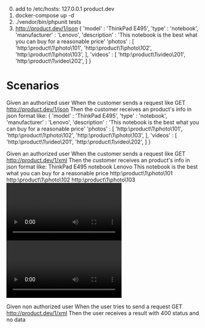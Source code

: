 0. add to /etc/hosts:
    127.0.0.1 product.dev
1. docker-compose up -d
2. ./vendor/bin/phpunit tests
3. http://product.dev/1/json
    {
            'model' : 'ThinkPad E495',
            'type' : 'notebook',
            'manufacturer' : 'Lenovo',
            'description' : 'This notebook is the best what you can buy for a reasonable price'
            'photos' : [
                'http:\\product\1\photo\101',
                'http:\\product\1\photo\102',
                'http:\\product\1\photo\103',
            ],
            'videos' : [
                'http:\\product\1\video\201',
                'http:\\product\1\video\202',
            ]
        }

Scenarios
=====================
Given an authorized user
When the customer sends a request like GET http://product.dev/1/json
Then the customer receives an product's info in json format like:
    {
        'model' : 'ThinkPad E495',
        'type' : 'notebook',
        'manufacturer' : 'Lenovo',
        'description' : 'This notebook is the best what you can buy for a reasonable price'
        'photos' : [
            'http:\\product\1\photo\101',
            'http:\\product\1\photo\102',
            'http:\\product\1\photo\103',
        ],
        'videos' : [
            'http:\\product\1\video\201',
            'http:\\product\1\video\202',
        ]
    }
    
Given an authorized user
When the customer sends a request like GET http://product.dev/1/xml
Then the customer receives an product's info in json format like:
    <?xml version="1.0"?>
    <product>
        <model>ThinkPad E495</model>
        <type>notebook</type>
        <manufacturer>Lenovo</manufacturer>
        <description>This notebook is the best what you can buy for a reasonable price</description>
        <photos>
            <photo>http:\\product\1\photo\101</photo>
            <photo>http:\\product\1\photo\102</photo>
            <photo>http:\\product\1\photo\103</photo>
        </photos>
        <videos>
            <video>http:\\product\1\video\201</video>
            <video>http:\\product\1\video\202</video>
        </videos>
    </product>
    
Given non authorized user
When the user tries to send a request GET http://product.dev/1/xml
Then the user receives a result with 400 status and no data